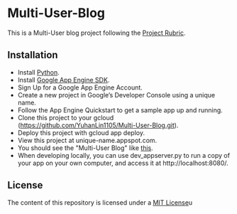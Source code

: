 # Multi-User-Blog
This is a Multi-User blog project following the [Project Rubric](https://review.udacity.com/#!/rubrics/150/view).

## Installation
* Install [Python](https://www.python.org/downloads/).
* Install [Google App Engine SDK](https://cloud.google.com/appengine/downloads#Google_App_Engine_SDK_for_Python).
* Sign Up for a Google App Engine Account.
* Create a new project in Google’s Developer Console using a unique name.
* Follow the App Engine Quickstart to get a sample app up and running.
* Clone this project to your gcloud (https://github.com/YuhanLin1105/Multi-User-Blog.git).
* Deploy this project with gcloud app deploy.
* View this project at unique-name.appspot.com.
* You should see the "Multi-User Blog" like [this](https://multi-user-blog-183017.appspot.com/blog).
* When developing locally, you can use dev_appserver.py to run a copy of your app on your own computer, and access it at http://localhost:8080/.

## License
The content of this repository is licensed under a [MIT License](https://choosealicense.com/licenses/mit/)u
